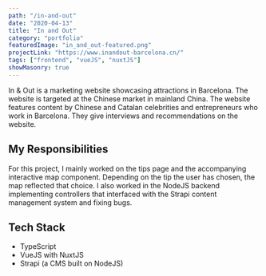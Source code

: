 ```yaml
---
path: "/in-and-out"
date: "2020-04-13"
title: "In and Out"
category: "portfolio"
featuredImage: "in_and_out-featured.png"
projectLink: "https://www.inandout-barcelona.cn/"
tags: ["frontend", "vueJS", "nuxtJS"]
showMasonry: true
---
```


In & Out is a marketing website showcasing attractions in Barcelona. The website is targeted at the Chinese market in mainland China. The website features content by Chinese and Catalan celebrities and entrepreneurs who work in Barcelona. They give interviews and recommendations on the website.

## My Responsibilities

For this project, I mainly worked on the tips page and the accompanying interactive map component. Depending on the tip the user has chosen, the map reflected that choice. I also worked in the NodeJS backend implementing controllers that interfaced with the Strapi content management system and fixing bugs.

## Tech Stack

- TypeScript
- VueJS with NuxtJS
- Strapi (a CMS built on NodeJS)
